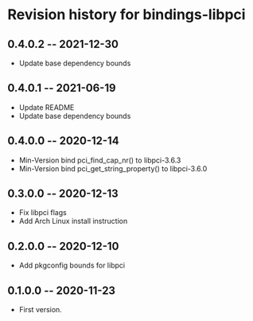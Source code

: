 # Revision history for bindings-libpci

## 0.4.0.2 -- 2021-12-30
* Update base dependency bounds

## 0.4.0.1 -- 2021-06-19
* Update README
* Update base dependency bounds

## 0.4.0.0 -- 2020-12-14
* Min-Version bind pci_find_cap_nr() to libpci-3.6.3
* Min-Version bind pci_get_string_property() to libpci-3.6.0

## 0.3.0.0 -- 2020-12-13
* Fix libpci flags
* Add Arch Linux install instruction

## 0.2.0.0 -- 2020-12-10
* Add pkgconfig bounds for libpci

## 0.1.0.0 -- 2020-11-23

* First version.
